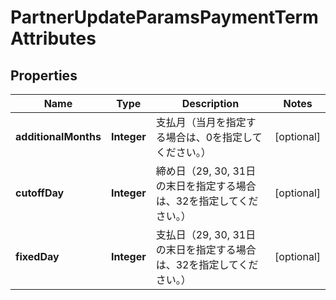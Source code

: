 

# PartnerUpdateParamsPaymentTermAttributes


## Properties

Name | Type | Description | Notes
------------ | ------------- | ------------- | -------------
**additionalMonths** | **Integer** | 支払月（当月を指定する場合は、0を指定してください。） |  [optional]
**cutoffDay** | **Integer** | 締め日（29, 30, 31日の末日を指定する場合は、32を指定してください。） |  [optional]
**fixedDay** | **Integer** | 支払日（29, 30, 31日の末日を指定する場合は、32を指定してください。） |  [optional]



